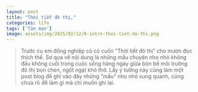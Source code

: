 ```yaml
---
layout: post
title: "Thời tiết đô thị,"
categories: life
tags: ['Tản mạn']
image: assets/img/2025/02/12/0-intro-thoi-tiet-do-thi.png
---
```


>Trước cu em đồng nghiệp cũ có cuốn "Thời tiết đô thị" cho mượn đọc thích thế. Sơ qua về nội dung là những mẩu chuyện nho nhỏ không đầu không cuối trong cuộc sống hàng ngày giữa bộn bề môi trường đô thị bon chen, ngột ngạt khó thở. Lấy ý tưởng này cũng làm một post blog để ghi vào đây những "mẩu" nho nhỏ xung quanh, cũng chưa rõ để làm gì mà chỉ muốn ghi lại.
